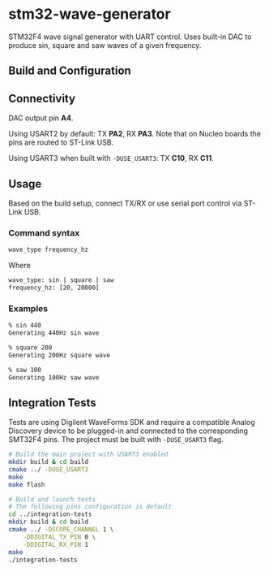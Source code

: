 # stm32-wave-generator

STM32F4 wave signal generator with UART control. Uses built-in DAC to produce sin, square and saw waves of a given frequency.


## Build and Configuration

## Connectivity

DAC output pin **A4**.

Using USART2 by default: 
TX **PA2**, RX **PA3**. Note that on Nucleo boards the pins are routed to ST-Link USB.

Using USART3 when built with `-DUSE_USART3`:
TX **C10**, RX **C11**.


## Usage

Based on the build setup, connect TX/RX or use serial port control via ST-Link USB.

### Command syntax
```sh
wave_type frequency_hz
```
Where 
```sh
wave_type: sin | square | saw
frequency_hz: [20, 20000]
```

### Examples
```sh
% sin 440
Generating 440Hz sin wave
```

```sh
% square 200
Generating 200Hz square wave
```

```sh
% saw 100
Generating 100Hz saw wave
```

## Integration Tests

Tests are using Digilent WaveForms SDK and require a compatible Analog Discovery device to be plugged-in and connected to the corresponding SMT32F4 pins. The project must be built with `-DUSE_USART3` flag.

```sh
# Build the main project with USART3 enabled
mkdir build & cd build
cmake ../ -DUSE_USART3
make
make flash

# Build and launch tests
# The following pins configuration is default
cd ../integration-tests
mkdir build & cd build
cmake ../ -DSCOPE_CHANNEL 1 \
    -DDIGITAL_TX_PIN 0 \
    -DDIGITAL_RX_PIN 1
make
./integration-tests
```
